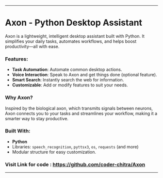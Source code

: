 
---

# Axon - Python Desktop Assistant

Axon is a lightweight, intelligent desktop assistant built with Python. It simplifies your daily tasks, automates workflows, and helps boost productivity—all with ease.

### Features:
- **Task Automation**: Automate common desktop actions.
- **Voice Interaction**: Speak to Axon and get things done (optional feature).
- **Smart Search**: Instantly search the web for information.
- **Customizable**: Add or modify features to suit your needs.

### Why Axon?
Inspired by the biological axon, which transmits signals between neurons, Axon connects you to your tasks and streamlines your workflow, making it a smarter way to stay productive.

### Built With:
- **Python**
- Libraries: `speech_recognition`, `pyttsx3`, `os`, `requests` (and more)
- Modular structure for easy customization.

### Visit Link for code : https://github.com/coder-chitra/Axon
---

